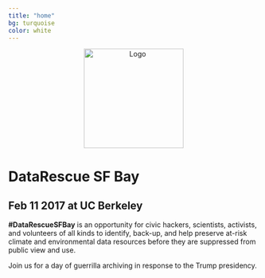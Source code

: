 ```yaml
---
title: "home"
bg: turquoise     
color: white  
---
```


<div class="row" align="center">
  <img src={{site-url}}"/img/logo_clear.png" alt="Logo" class="img-responsive" style="height:200px;"/>
 </div>

# DataRescue SF Bay

## Feb 11 2017 at UC Berkeley

**\#DataRescueSFBay** is an opportunity for civic hackers, scientists, activists, and volunteers of all kinds to identify, back-up, and help preserve at-risk climate and environmental data resources before they are suppressed from public view and use.

Join us for a day of guerrilla archiving in response to the Trump presidency.
